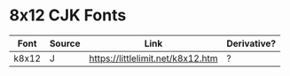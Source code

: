 # 8x12 CJK Fonts

| Font | Source | Link | Derivative? |
| --- | --- | --- | --- |
| k8x12 | J | <https://littlelimit.net/k8x12.htm> | ? |
